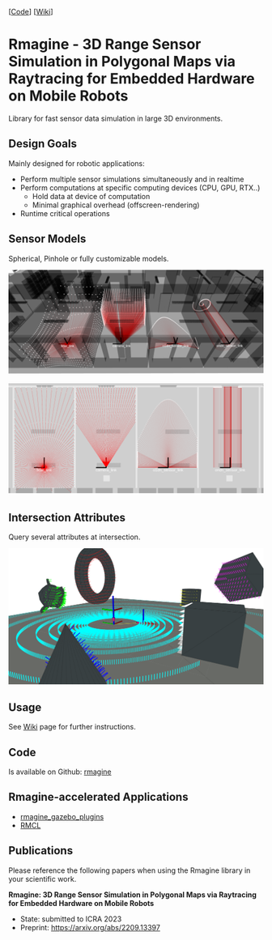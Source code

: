 [[Code](https://github.com/uos/rmagine)] [[Wiki](https://github.com/uos/rmagine/wiki)]

# Rmagine - 3D Range Sensor Simulation in Polygonal Maps via Raytracing for Embedded Hardware on Mobile Robots

Library for fast sensor data simulation in large 3D environments.

## Design Goals

Mainly designed for robotic applications:

- Perform multiple sensor simulations simultaneously and in realtime
- Perform computations at specific computing devices (CPU, GPU, RTX..)
    - Hold data at device of computation
    - Minimal graphical overhead (offscreen-rendering)
- Runtime critical operations

## Sensor Models

Spherical, Pinhole or fully customizable models.

![rmagine_models_3d](dat/doc/sensor_models_3d.png)

![rmagine_models_ortho](dat/doc/sensor_models_ortho.png)

## Intersection Attributes

Query several attributes at intersection.

![rmagine_attributes](dat/doc/simulation_attributes.png)

## Usage

See [Wiki](https://github.com/uos/rmagine/wiki) page for further instructions.

## Code
Is available on Github: [rmagine](https://github.com/uos/rmagine)

## Rmagine-accelerated Applications
- [rmagine_gazebo_plugins](https://github.com/uos/rmagine_gazebo_plugins)
- [RMCL](https://github.com/uos/rmcl)

## Publications

Please reference the following papers when using the Rmagine library in your scientific work.

**Rmagine: 3D Range Sensor Simulation in Polygonal Maps via Raytracing for Embedded Hardware on Mobile Robots**
- State: submitted to ICRA 2023
- Preprint: https://arxiv.org/abs/2209.13397
